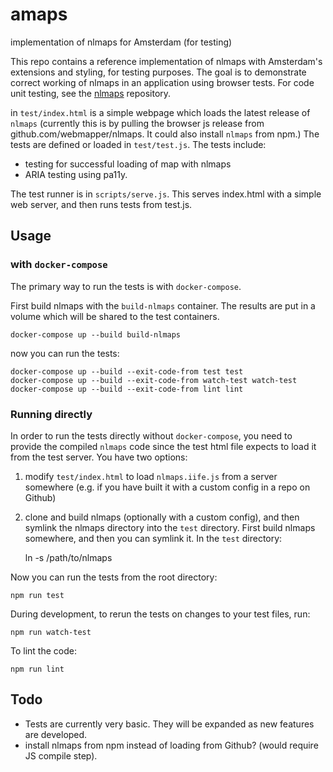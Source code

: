 # amaps
implementation of nlmaps for Amsterdam (for testing)

This repo contains a reference implementation of nlmaps with Amsterdam's extensions and styling, for testing purposes. The goal is to demonstrate correct working of nlmaps in an application using browser tests. For code unit testing, see the [nlmaps](https://github.com/webmapper/nlmaps) repository.

in `test/index.html` is a simple webpage which loads the latest release of `nlmaps` (currently this is by pulling the browser js release from github.com/webmapper/nlmaps. It could also install `nlmaps` from npm.) The tests are defined or loaded in `test/test.js`. The tests include:

* testing for successful loading of map with nlmaps
* ARIA testing using pa11y.

The test runner is in `scripts/serve.js`. This serves index.html with a simple web server, and then runs tests from test.js.

Usage
-----

### with `docker-compose`

The primary way to run the tests is with `docker-compose`.

First build nlmaps with the `build-nlmaps` container. The results are put in a volume which will be shared to the test containers.

    docker-compose up --build build-nlmaps

now you can run the tests:

    docker-compose up --build --exit-code-from test test
    docker-compose up --build --exit-code-from watch-test watch-test
    docker-compose up --build --exit-code-from lint lint

### Running directly
In order to run the tests directly without `docker-compose`, you need to provide the compiled `nlmaps` code since the test html file expects to load it from the test server. You have two options:

1. modify `test/index.html` to load `nlmaps.iife.js` from a server somewhere (e.g. if you have built it with a custom config in a repo on Github)
2. clone and build nlmaps (optionally with a custom config), and then symlink the nlmaps directory into the `test` directory. First build nlmaps somewhere, and then you can symlink it. In the `test` directory:

    ln -s /path/to/nlmaps

Now you can run the tests from the root directory:

    npm run test

During development, to rerun the tests on changes to your test files, run:

    npm run watch-test

To lint the code:

    npm run lint


Todo
----
* Tests are currently very basic. They will be expanded as new features are developed.
* install nlmaps from npm instead of loading from Github? (would require JS compile step).

